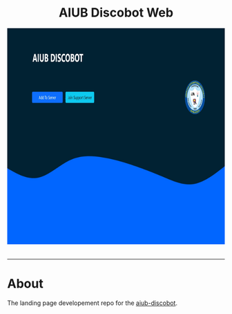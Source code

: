 <h1 align="center">AIUB Discobot Web</h1>

<img src="../res/images/aiub-discobot-website-by-Mushfiqur-Rahman-Abir.jpeg" height="500vh" width="1000vw" alt="AIUB Discobot Official Website Screenshot Built By Mushfiqur Rahman Abir">
<br>
<br>
<hr>

# About
The landing page developement repo for the [aiub-discobot](https://www.google.com/search?q=aiub+discobot&sxsrf=ALiCzsbDLWoh_WP0U2oXEVqTsHqpRSBv8g%3A1654705282035&source=hp&ei=gcygYsnCPKeeseMPsfmgiA0&iflsig=AJiK0e8AAAAAYqDakhLoCJPKt40hzGeApvnHlFFX9Gk9&oq=aiub+di&gs_lcp=Cgdnd3Mtd2l6EAMYADIECCMQJzIECCMQJzIECCMQJzIFCAAQgAQyBQgAEIAEMgUIABCABDIFCAAQgAQyBQgAEIAEMgYIABAeEBYyBggAEB4QFjoLCC4QgAQQsQMQgwE6CwgAEIAEELEDEIMBOgUILhCABDoLCC4QgAQQxwEQrwFQAFi9CGD_D2gAcAB4AIABngKIAZwHkgEFMC4xLjOYAQCgAQE&sclient=gws-wiz).
